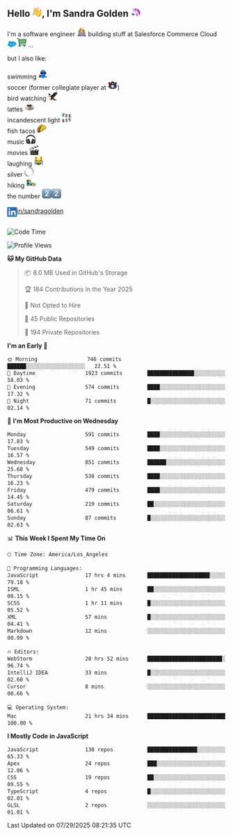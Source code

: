 ## Hello <img src="./static/emoji/wave.png" width="22" />, I'm Sandra Golden <img src="./static/emoji/unicorn-face.png" width="22" />

I'm a software engineer <img src="./static/emoji/female-technologist.png" width="22" /> building stuff at Salesforce Commerce Cloud <img src="./static/emoji/salesforce.png" width="22" /><img src="./static/emoji/commerce-cloud.png" width="22" />&nbsp;...

but I also like:<br/><br/>
swimming <img alt="swimming" src="./static/emoji/keep-swimming.png" width="22" /><br/>
soccer  (former collegiate player at <img src="./static/emoji/auburn.png" width="22" />)<br/>
bird watching <img src="./static/emoji/eagle.png" width="22" /><br/>
lattes <img src="./static/emoji/coffee.png" width="22" /><br/>
incandescent light <img src="./static/emoji/lights.png" width="22" /><br/>
fish tacos <img src="./static/emoji/taco.png" width="22" /><br/>
music <img src="./static/emoji/headphones.png" width="22" /><br/>
movies <img src="./static/emoji/movie-clapper.png" width="22" /><br/>
laughing <img src="./static/emoji/joy-cat.png" width="22" /><br/>
silver <img src="./static/emoji/silver-hoop.png" width="22" /><br/>
hiking <img src="./static/emoji/hiker.png" width="22" /><br/>
the number <img src="./static/emoji/two.png" width="22" /><img src="./static/emoji/two.png" width="22" />
<br/><br/>
<img align="left" alt="Sandra Golden | LinkedIn" width="22px" src="./static/emoji/linkedin.png" /> <a href="https://www.linkedin.com/in/sandragolden/">in/sandragolden</a>
<br/><br/>
<!--START_SECTION:waka-->
![Code Time](http://img.shields.io/badge/Code%20Time-1%2C205%20hrs%2012%20mins-blue)

![Profile Views](http://img.shields.io/badge/Profile%20Views-0-blue)

**🐱 My GitHub Data** 

> 📦 8.0 MB Used in GitHub's Storage 
 > 
> 🏆 184 Contributions in the Year 2025
 > 
> 🚫 Not Opted to Hire
 > 
> 📜 45 Public Repositories 
 > 
> 🔑 194 Private Repositories 
 > 
**I'm an Early 🐤** 

```text
🌞 Morning                746 commits         ██████░░░░░░░░░░░░░░░░░░░   22.51 % 
🌆 Daytime                1923 commits        ███████████████░░░░░░░░░░   58.03 % 
🌃 Evening                574 commits         ████░░░░░░░░░░░░░░░░░░░░░   17.32 % 
🌙 Night                  71 commits          █░░░░░░░░░░░░░░░░░░░░░░░░   02.14 % 
```
📅 **I'm Most Productive on Wednesday** 

```text
Monday                   591 commits         ████░░░░░░░░░░░░░░░░░░░░░   17.83 % 
Tuesday                  549 commits         ████░░░░░░░░░░░░░░░░░░░░░   16.57 % 
Wednesday                851 commits         ██████░░░░░░░░░░░░░░░░░░░   25.68 % 
Thursday                 538 commits         ████░░░░░░░░░░░░░░░░░░░░░   16.23 % 
Friday                   479 commits         ████░░░░░░░░░░░░░░░░░░░░░   14.45 % 
Saturday                 219 commits         ██░░░░░░░░░░░░░░░░░░░░░░░   06.61 % 
Sunday                   87 commits          █░░░░░░░░░░░░░░░░░░░░░░░░   02.63 % 
```


📊 **This Week I Spent My Time On** 

```text
🕑︎ Time Zone: America/Los_Angeles

💬 Programming Languages: 
JavaScript               17 hrs 4 mins       ████████████████████░░░░░   79.18 % 
ISML                     1 hr 45 mins        ██░░░░░░░░░░░░░░░░░░░░░░░   08.15 % 
SCSS                     1 hr 11 mins        █░░░░░░░░░░░░░░░░░░░░░░░░   05.52 % 
XML                      57 mins             █░░░░░░░░░░░░░░░░░░░░░░░░   04.41 % 
Markdown                 12 mins             ░░░░░░░░░░░░░░░░░░░░░░░░░   00.99 % 

🔥 Editors: 
WebStorm                 20 hrs 52 mins      ████████████████████████░   96.74 % 
IntelliJ IDEA            33 mins             █░░░░░░░░░░░░░░░░░░░░░░░░   02.60 % 
Cursor                   8 mins              ░░░░░░░░░░░░░░░░░░░░░░░░░   00.66 % 

💻 Operating System: 
Mac                      21 hrs 34 mins      █████████████████████████   100.00 % 
```

**I Mostly Code in JavaScript** 

```text
JavaScript               130 repos           ████████████████░░░░░░░░░   65.33 % 
Apex                     24 repos            ███░░░░░░░░░░░░░░░░░░░░░░   12.06 % 
CSS                      19 repos            ██░░░░░░░░░░░░░░░░░░░░░░░   09.55 % 
TypeScript               4 repos             █░░░░░░░░░░░░░░░░░░░░░░░░   02.01 % 
GLSL                     2 repos             ░░░░░░░░░░░░░░░░░░░░░░░░░   01.01 % 
```




 Last Updated on 07/29/2025 08:21:35 UTC
<!--END_SECTION:waka-->
